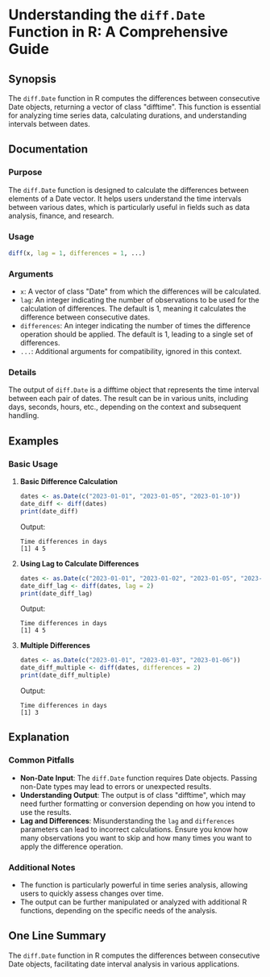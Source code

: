<!--
Meta Description: # Understanding the `diff.Date` Function in R: A Comprehensive Guide ## Synopsis The `diff.Date` function in R computes the differences between consec...
Meta Keywords: date, differences, diff, dates, 2023
-->

# Understanding the `diff.Date` Function in R: A Comprehensive Guide

## Synopsis
The `diff.Date` function in R computes the differences between consecutive Date objects, returning a vector of class "difftime". This function is essential for analyzing time series data, calculating durations, and understanding intervals between dates.

## Documentation

### Purpose
The `diff.Date` function is designed to calculate the differences between elements of a Date vector. It helps users understand the time intervals between various dates, which is particularly useful in fields such as data analysis, finance, and research.

### Usage
```R
diff(x, lag = 1, differences = 1, ...)
```

### Arguments
- `x`: A vector of class "Date" from which the differences will be calculated.
- `lag`: An integer indicating the number of observations to be used for the calculation of differences. The default is 1, meaning it calculates the difference between consecutive dates.
- `differences`: An integer indicating the number of times the difference operation should be applied. The default is 1, leading to a single set of differences.
- `...`: Additional arguments for compatibility, ignored in this context.

### Details
The output of `diff.Date` is a difftime object that represents the time interval between each pair of dates. The result can be in various units, including days, seconds, hours, etc., depending on the context and subsequent handling.

## Examples

### Basic Usage
1. **Basic Difference Calculation**
   ```R
   dates <- as.Date(c("2023-01-01", "2023-01-05", "2023-01-10"))
   date_diff <- diff(dates)
   print(date_diff)
   ```
   Output:
   ```
   Time differences in days
   [1] 4 5
   ```

2. **Using Lag to Calculate Differences**
   ```R
   dates <- as.Date(c("2023-01-01", "2023-01-02", "2023-01-05", "2023-01-10"))
   date_diff_lag <- diff(dates, lag = 2)
   print(date_diff_lag)
   ```
   Output:
   ```
   Time differences in days
   [1] 4 5
   ```

3. **Multiple Differences**
   ```R
   dates <- as.Date(c("2023-01-01", "2023-01-03", "2023-01-06"))
   date_diff_multiple <- diff(dates, differences = 2)
   print(date_diff_multiple)
   ```
   Output:
   ```
   Time differences in days
   [1] 3
   ```

## Explanation
### Common Pitfalls
- **Non-Date Input**: The `diff.Date` function requires Date objects. Passing non-Date types may lead to errors or unexpected results.
- **Understanding Output**: The output is of class "difftime", which may need further formatting or conversion depending on how you intend to use the results.
- **Lag and Differences**: Misunderstanding the `lag` and `differences` parameters can lead to incorrect calculations. Ensure you know how many observations you want to skip and how many times you want to apply the difference operation.

### Additional Notes
- The function is particularly powerful in time series analysis, allowing users to quickly assess changes over time.
- The output can be further manipulated or analyzed with additional R functions, depending on the specific needs of the analysis.

## One Line Summary
The `diff.Date` function in R computes the differences between consecutive Date objects, facilitating date interval analysis in various applications.